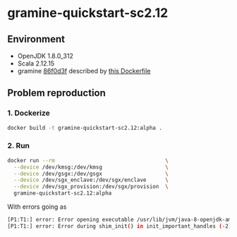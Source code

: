 # gramine-quickstart-sc2.12

## Environment

- OpenJDK 1.8.0_312
- Scala 2.12.15
- gramine [86f0d3f][gramine-rev] described by [this Dockerfile][gramine-Dockerfile]

## Problem reproduction

### 1. Dockerize 
```bash
docker build -t gramine-quickstart-sc2.12:alpha .
```

### 2. Run

```bash
docker run --rm                                   \
  --device /dev/kmsg:/dev/kmsg                    \
  --device /dev/gsgx:/dev/gsgx                    \
  --device /dev/sgx_enclave:/dev/sgx/enclave      \
  --device /dev/sgx_provision:/dev/sgx/provision  \
  gramine-quickstart-sc2.12:alpha
```

With errors going as

```bash
[P1:T1:] error: Error opening executable /usr/lib/jvm/java-8-openjdk-amd64/jre/bin/java: -2
[P1:T1:] error: Error during shim_init() in init_important_handles (-2)
```

[gramine-Dockerfile]: https://github.com/sammyne/ghcr.io/blob/main/gramine/86f0d3f/ubuntu20.04/Dockerfile
[gramine-rev]: https://github.com/gramineproject/gramine/commit/86f0d3f047567670dab5f8b39e4a9b9e5db97020
